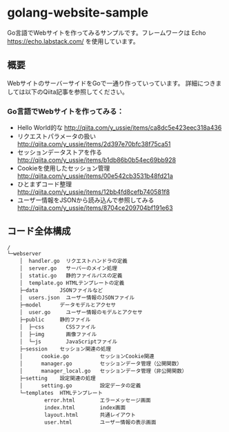 # golang-website-sample
Go言語でWebサイトを作ってみるサンプルです。フレームワークは
Echo https://echo.labstack.com/ 
を使用しています。

## 概要

WebサイトのサーバーサイドをGoで一通り作っていっています。
詳細につきましては以下のQiita記事を参照してください。

### Go言語でWebサイトを作ってみる：

* Hello World的な http://qiita.com/y_ussie/items/ca8dc5e423eec318a436
* リクエストパラメータの扱い http://qiita.com/y_ussie/items/2d397e70bfc38f75ca51
* セッションデータストアを作る http://qiita.com/y_ussie/items/b1db86b0b54ec69bb928
* Cookieを使用したセッション管理 http://qiita.com/y_ussie/items/00e542cb3531b48fd21a
* ひとまずコード整理 http://qiita.com/y_ussie/items/12bb4fd8cefb740581f8
* ユーザー情報をJSONから読み込んで参照してみる http://qiita.com/y_ussie/items/8704ce209704bf191e63

## コード全体構成

```
/
└─webserver
    │  handler.go  リクエストハンドラの定義
    │  server.go   サーバーのメイン処理
    │  static.go   静的ファイルパスの定義
    │  template.go HTMLテンプレートの定義
    ├─data       JSONファイルなど
    │  users.json  ユーザー情報のJSONファイル
    ├─model      データモデルとアクセサ
    │  user.go     ユーザー情報のモデルとアクセサ
    ├─public     静的ファイル
    │  ├─css       CSSファイル
    │  ├─img       画像ファイル
    │  └─js        JavaScriptファイル
    ├─session    セッション関連の処理
    │      cookie.go          セッションCookie関連
    │      manager.go         セッションデータ管理（公開関数）
    │      manager_local.go   セッションデータ管理（非公開関数）
    ├─setting    設定関連の処理
    │      setting.go         設定データの定義
    └─templates  HTMLテンプレート
            error.html        エラーメッセージ画面
            index.html        index画面
            layout.html       共通レイアウト
            user.html         ユーザー情報の表示画面
```
